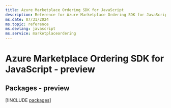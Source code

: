 ```yaml
---
title: Azure Marketplace Ordering SDK for JavaScript
description: Reference for Azure Marketplace Ordering SDK for JavaScript
ms.date: 07/31/2024
ms.topic: reference
ms.devlang: javascript
ms.service: marketplaceordering
---
```

# Azure Marketplace Ordering SDK for JavaScript - preview
## Packages - preview
[!INCLUDE [packages](marketplace-ordering-index.md)]